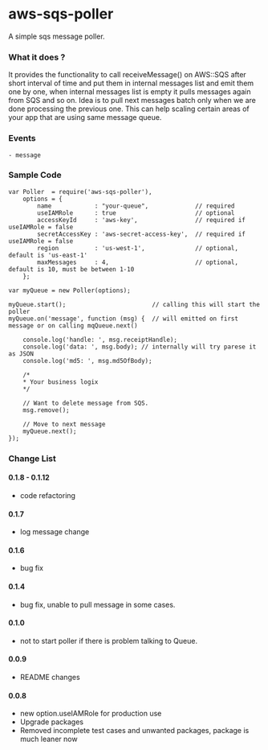 aws-sqs-poller
==============

A simple sqs message poller.

### What it does ?
It provides the functionality to call receiveMessage() on AWS::SQS after short interval of time and put them in internal 
messages list and emit them one by one, when internal messages list is empty it pulls messages again from SQS and so on. 
Idea is to pull next messages batch only when we are done processing the previous one. This can help scaling certain areas of your app
that are using same message queue.

### Events
    - message
 
### Sample Code
```
var Poller  = require('aws-sqs-poller'),
    options = {
        name            : "your-queue",             // required
        useIAMRole      : true                      // optional
        accessKeyId     : 'aws-key',                // required if useIAMRole = false 
        secretAccessKey : 'aws-secret-access-key',  // required if useIAMRole = false
        region          : 'us-west-1',              // optional, default is 'us-east-1'
        maxMessages     : 4,                        // optional, default is 10, must be between 1-10 
    };

var myQueue = new Poller(options);

myQueue.start();                        // calling this will start the poller
myQueue.on('message', function (msg) {  // will emitted on first message or on calling mqQueue.next()
    
    console.log('handle: ', msg.receiptHandle);
    console.log('data: ', msg.body); // internally will try parese it as JSON
    console.log('md5: ', msg.md5OfBody); 
    
    /*
    * Your business logix
    */
      
    // Want to delete message from SQS.
    msg.remove();
                           
    // Move to next message
    myQueue.next();                     
});

```

### Change List
#### 0.1.8 - 0.1.12
- code refactoring
#### 0.1.7
- log message change
#### 0.1.6
- bug fix
#### 0.1.4
- bug fix, unable to pull message in some cases.
#### 0.1.0
- not to start poller if there is problem talking to Queue.
#### 0.0.9
- README changes
#### 0.0.8
- new option.useIAMRole for production use
- Upgrade packages
- Removed incomplete test cases and unwanted packages, package is much leaner now